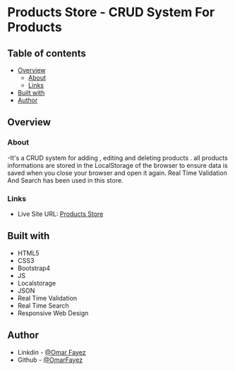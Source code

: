 # Products Store - CRUD System For Products

## Table of contents

- [Overview](#overview)
  - [About](#About)
  - [Links](#links)
- [Built with](#built-with)
- [Author](#author)
## Overview

### About

-It's a CRUD system for adding , editing and deleting products . all products informations are stored in the LocalStorage of the browser to ensure data is saved when you close your browser and open it again. Real Time Validation And Search has been used in this store.

### Links

- Live Site URL: [Products Store](https://omarfayez.github.io/05.JS-CRUD-Project/)

## Built with

- HTML5
- CSS3
- Bootstrap4
- JS
- Localstorage
- JSON
- Real Time Validation
- Real Time Search
- Responsive Web Design

## Author

- Linkdin - [@Omar Fayez](https://www.linkedin.com/in/fayez-95/)
- Github - [@OmarFayez](https://github.com/OmarFayez)
